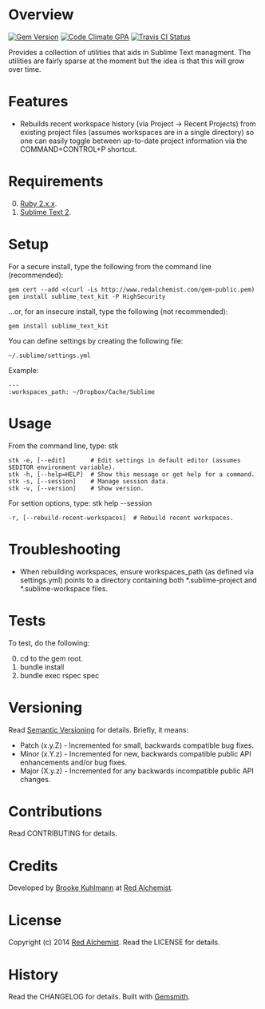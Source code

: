 # Overview

[![Gem Version](https://badge.fury.io/rb/sublime_text_kit.png)](http://badge.fury.io/rb/sublime_text_kit)
[![Code Climate GPA](https://codeclimate.com/github/bkuhlmann/sublime_text_kit.png)](https://codeclimate.com/github/bkuhlmann/sublime_text_kit)
[![Travis CI Status](https://secure.travis-ci.org/bkuhlmann/sublime_text_kit.png)](http://travis-ci.org/bkuhlmann/sublime_text_kit)

Provides a collection of utilities that aids in Sublime Text managment. The utilities are fairly sparse at the
moment but the idea is that this will grow over time.

# Features

* Rebuilds recent workspace history (via Project -> Recent Projects) from existing project files (assumes
  workspaces are in a single directory) so one can easily toggle between up-to-date project information via
  the COMMAND+CONTROL+P shortcut.

# Requirements

0. [Ruby 2.x.x](http://www.ruby-lang.org).
0. [Sublime Text 2](http://www.sublimetext.com).

# Setup

For a secure install, type the following from the command line (recommended):

    gem cert --add <(curl -Ls http://www.redalchemist.com/gem-public.pem)
    gem install sublime_text_kit -P HighSecurity

...or, for an insecure install, type the following (not recommended):

    gem install sublime_text_kit

You can define settings by creating the following file:

    ~/.sublime/settings.yml

Example:

    ---
    :workspaces_path: ~/Dropbox/Cache/Sublime

# Usage

From the command line, type: stk

    stk -e, [--edit]       # Edit settings in default editor (assumes $EDITOR environment variable).
    stk -h, [--help=HELP]  # Show this message or get help for a command.
    stk -s, [--session]    # Manage session data.
    stk -v, [--version]    # Show version.

For settion options, type: stk help --session

    -r, [--rebuild-recent-workspaces]  # Rebuild recent workspaces.

# Troubleshooting

* When rebuilding workspaces, ensure workspaces_path (as defined via settings.yml) points to a directory containing
  both *.sublime-project and *.sublime-workspace files.

# Tests

To test, do the following:

0. cd to the gem root.
0. bundle install
0. bundle exec rspec spec

# Versioning

Read [Semantic Versioning](http://semver.org) for details. Briefly, it means:

* Patch (x.y.Z) - Incremented for small, backwards compatible bug fixes.
* Minor (x.Y.z) - Incremented for new, backwards compatible public API enhancements and/or bug fixes.
* Major (X.y.z) - Incremented for any backwards incompatible public API changes.

# Contributions

Read CONTRIBUTING for details.

# Credits

Developed by [Brooke Kuhlmann](http://www.redalchemist.com) at [Red Alchemist](http://www.redalchemist.com).

# License

Copyright (c) 2014 [Red Alchemist](http://www.redalchemist.com).
Read the LICENSE for details.

# History

Read the CHANGELOG for details.
Built with [Gemsmith](https://github.com/bkuhlmann/gemsmith).
